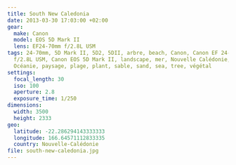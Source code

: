 ```yaml
---
title: South New Caledonia
date: 2013-03-30 17:03:00 +02:00
gear:
  make: Canon
  model: EOS 5D Mark II
  lens: EF24-70mm f/2.8L USM
tags: 24-70mm, 5D Mark II, 5D2, 5DII, arbre, beach, Canon, Canon EF 24-70mm
  f/2.8L USM, Canon EOS 5D Mark II, landscape, mer, Nouvelle Calédonie, Oceania,
  Océanie, paysage, plage, plant, sable, sand, sea, tree, végétal
settings:
  focal_length: 30
  iso: 100
  aperture: 2.8
  exposure_time: 1/250
dimensions:
  width: 3500
  height: 2333
geo:
  latitude: -22.286294143333333
  longitude: 166.64571112833335
  country: Nouvelle-Calédonie
file: south-new-caledonia.jpg
---
```



